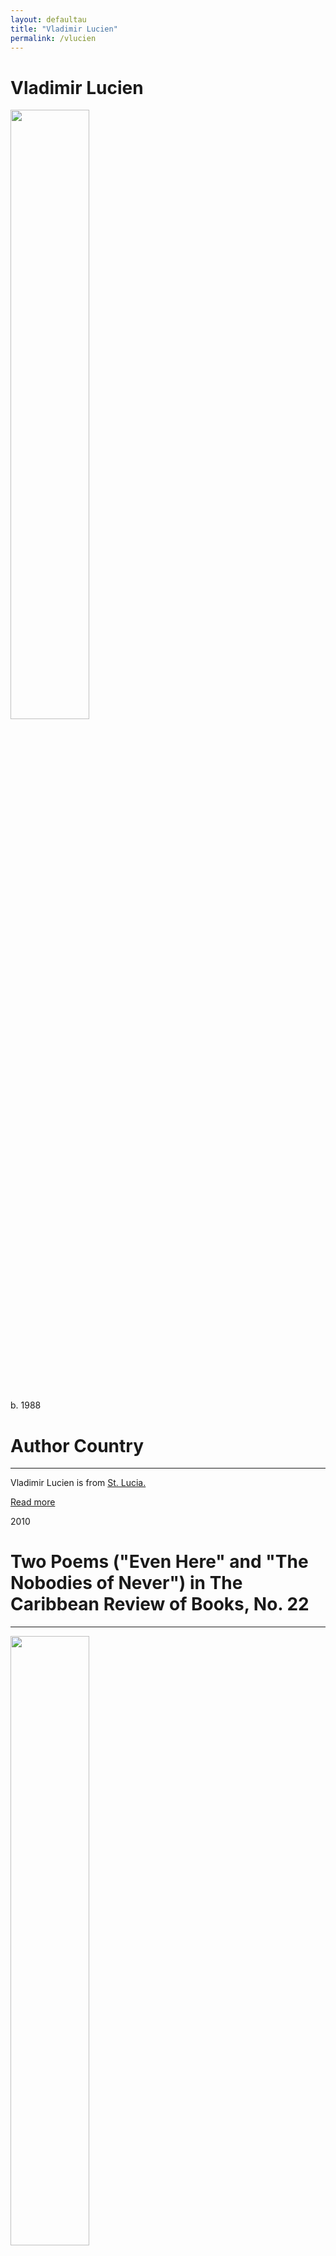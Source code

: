 ```yaml
---
layout: defaultau
title: "Vladimir Lucien"
permalink: /vlucien
---
```

<!-- partial:index.partial.html -->
<div class="content">
     <h1>Vladimir Lucien</h1>
    <div class="quote">
        <div><img src="https://media.licdn.com/dms/image/C4E03AQFK49fNCH_wQg/profile-displayphoto-shrink_800_800/0/1557575092910?e=2147483647&v=beta&t=dZCeIe4iD-4nNg2Htkx3etV5j44JBa4e7b-3FmdTgTA" height="50%" width = "50%" class="logo"></div>
    </div>
    <div class="timeline">
        <div style="padding-bottom:100px;"></div>
        <div class="block">
             <div class="date right"><p class="right"> b. 1988 </p></div>
            <div class="dot"></div>
            <div class="left first">
            <div class="author_country">
                <h1>Author Country</h1><hr>
          <div class="aclocation">  <p>Vladimir Lucien is from <a href="{{ site.baseurl }}/16"> St. Lucia.</a></p></div>
              <div class="acreadmore">  <a href="https://en.wikipedia.org/wiki/Vladimir_Lucien" target="_blank">Read more</a></div>
            </div>
            </div>
        <div class="block">
            <div class="date left"><p class="left">2010</p></div>
            <div class="dot"></div>
            <div class="right">
                <h1>Two Poems ("Even Here" and "The Nobodies of Never") in The Caribbean Review of Books, No. 22</h1><hr>
                <p><img src="" height="50%" width = "50%"></p>
                <p>
                Language: English<br/>
                Publisher: Media and Editorial Projects Limited<br/>
                Pub_location: Port of Spain, Trinidad and Tobago<br/>
                Genre: Poems<br/>
            </div>
        </div>
       <div class="block">
            <div class="date right"><p class="right">2014</p></div>
            <div class="dot"></div>
            <div class="left">
                <h1>Sounding Ground</h1><hr>
                <p><img src="https://m.media-amazon.com/images/I/61XUHuIPt3L._SX326_BO1,204,203,200_.jpg" height="50%" width = "50%"></p>
                <p>
                Language: English<br/>
                Publisher: Peepal Tree Press Ltd.<br/>
                Pub_location: Leeds, United Kingdom<br/>
                Genre: Poetry Collection<br/>
                Length: 64<br/>                   </p>
            </div>
        </div>
       <div class="block">
            <div class="date left"><p class="left">2014</p></div>
            <div class="dot"></div>
            <div class="right">
                <h1>As co-editor of Sent Lisi: Poems and Art of. St. Lucia</h1><hr>
                <p><img src="https://www.cdfstlucia.org/wp-content/uploads/2014/12/Sent-Lisi.jpg" height="50%" width = "50%"></p>
                <p>
Co-Editors: Kendel Hippolyte; Jane King; John Robert Lee <br/>               
 Language: English<br/>
                Publisher: Cultural Development Foundation<br/>
                Pub_location: <br/>
                Genre: Anthology <br/>
            </div>
        </div>
       <div class="block">
            <div class="date right"><p class="right">2017</p></div>
            <div class="dot"></div>
            <div class="left">
                <h1>Growing Up Under Walcott</h1><hr>
                <p><img src="" height="50%" width = "50%"></p>
                <p>
                Language: English<br/>
                Publisher: Peepal Tree Press<br/>
                Pub_location: Leeds, United Kingdom<br/>
                Genre: Anthology<br/>
             </div>
        </div>
<!-- partial -->
<script src='https://cdnjs.cloudflare.com/ajax/libs/jquery/3.1.1/jquery.min.js'></script><script  src="{{ site.baseurl }}/assets/js/authorscript.js"></script>